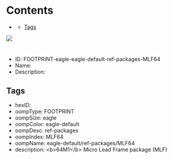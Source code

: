 



Contents
========

* [](#)
	* [Tags](#tags)
  
![][im]
# 

- ID: FOOTPRINT-eagle-eagle-default-ref-packages-MLF64
- Name: 
- Description: 

## Tags

- hexID: 
- oompType: FOOTPRINT
- oompSize: eagle
- oompColor: eagle-default
- oompDesc: ref-packages
- oompIndex: MLF64
- oompName: eagle-default/ref-packages/MLF64
- description: &lt;b&gt;64M1&lt;/b&gt; Micro Lead Frame package (MLF)



[im]: image.png
